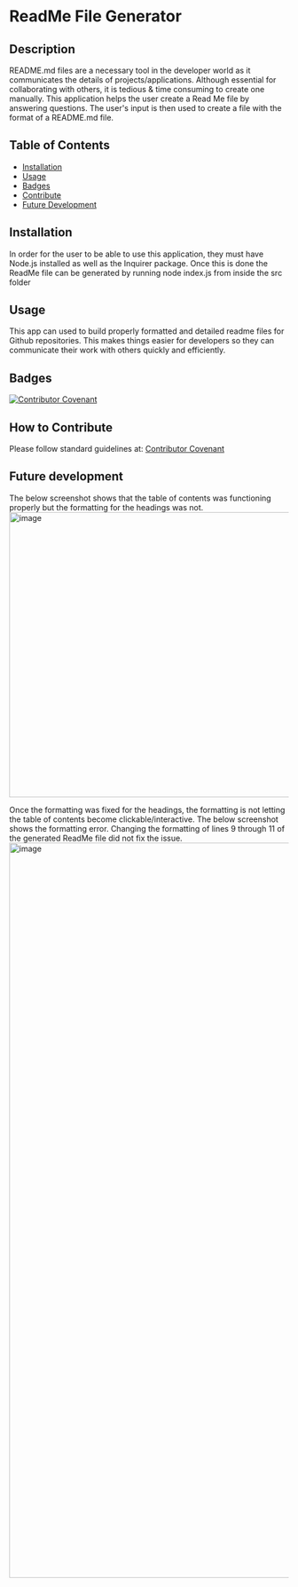 
# ReadMe File Generator

## Description

README.md files are a necessary tool in the developer world as it communicates the details of projects/applications. Although essential for collaborating with others, it is tedious & time consuming to create one manually. This application helps the user create a Read Me file by answering questions. The user's input is then used to create a file with the format of a README.md file.    
  

## Table of Contents 

  * [Installation](#installation)
  * [Usage](#usage)
  * [Badges](#badges)
  * [Contribute](#contribute)
  * [Future Development](#future)

## Installation 

In order for the user to be able to use this application, they must have Node.js installed as well as the Inquirer package. 
Once this is done the ReadMe file can be generated by running node index.js from inside the src folder 

## Usage

This app can used to build properly formatted and detailed readme files for Github repositories. This makes things easier for developers so they can communicate their work with others quickly and efficiently.


## Badges

[![Contributor Covenant](https://img.shields.io/badge/Contributor%20Covenant-2.1-4baaaa.svg)](code_of_conduct.md)


## How to Contribute

Please follow standard guidelines at: [Contributor Covenant](https://www.contributor-covenant.org/) 


## Future development <a name="future"></a>

The below screenshot shows that the table of contents was functioning properly but the formatting for the headings was not.  
<img width="514" alt="image" src="https://user-images.githubusercontent.com/114966651/211612422-ac53e7d9-ea8d-4be6-ac33-12065f3fe71f.png">

Once the formatting was fixed for the headings, the formatting is not letting the table of contents become clickable/interactive.
The below screenshot shows the formatting error. Changing the formatting of lines 9 through 11 of the generated ReadMe file did not fix the issue.  
<img width="1325" alt="image" src="https://user-images.githubusercontent.com/114966651/211613119-776a5fe7-54c1-43d7-ae2c-f22c445b6500.png">

 

